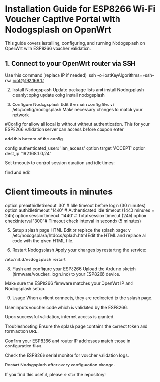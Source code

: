 # Installation Guide for ESP8266 Wi-Fi Voucher Captive Portal with Nodogsplash on OpenWrt

This guide covers installing, configuring, and running Nodogsplash on OpenWrt with ESP8266 voucher validation.

## 1. Connect to your OpenWrt router via SSH

Use this command (replace IP if needed):
ssh -oHostKeyAlgorithms=+ssh-rsa root@192.168.1.1

2. Install Nodogsplash
Update package lists and install Nodogsplash cleanly:
opkg update
opkg install nodogsplash

3. Configure Nodogsplash
Edit the main config file:
 vi /etc/config/nodogsplash
Make necessary changes to match your network.

#Config for allow all local ip without without authentication. This for your ESP8266 validation server can access before coupon enter

add this bottom of the config

config authenticated_users 'lan_access'
option target 'ACCEPT'
option dest_ip '192.168.1.0/24'

Set timeouts to control session duration and idle times:

find and edit

# Client timeouts in minutes
option preauthidletimeout '30'     # Idle timeout before login (30 minutes)
option authidletimeout '1440'      # Authenticated idle timeout (1440 minutes = 24h)
option sessiontimeout '1440'       # Total session timeout (24h)
option checkinterval '300'         # Timeout check interval in seconds (5 minutes)

5. Setup splash page HTML
Edit or replace the splash page:
vi /etc/nodogsplash/htdocs/splash.html
Edit the HTML and replace all code with the given HTML file.

5. Restart Nodogsplash
Apply your changes by restarting the service:

/etc/init.d/nodogsplash restart


8. Flash and configure your ESP8266
Upload the Arduino sketch (firmware/voucher_login.ino) to your ESP8266 device.

Make sure the ESP8266 firmware matches your OpenWrt IP and Nodogsplash setup.

9. Usage
When a client connects, they are redirected to the splash page.

User inputs voucher code which is validated by the ESP8266.

Upon successful validation, internet access is granted.

Troubleshooting
Ensure the splash page contains the correct token and form action URL.

Confirm your ESP8266 and router IP addresses match those in configuration files.

Check the ESP8266 serial monitor for voucher validation logs.

Restart Nodogsplash after every configuration change.

If you find this useful, please ⭐ star the repository!
